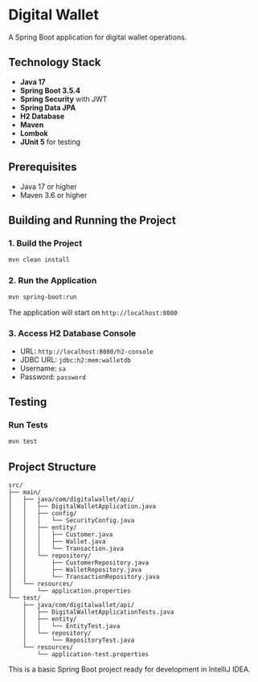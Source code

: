 # Digital Wallet

A Spring Boot application for digital wallet operations.

## Technology Stack

- **Java 17**
- **Spring Boot 3.5.4**
- **Spring Security** with JWT
- **Spring Data JPA**
- **H2 Database**
- **Maven**
- **Lombok**
- **JUnit 5** for testing

## Prerequisites

- Java 17 or higher
- Maven 3.6 or higher

## Building and Running the Project

### 1. Build the Project
```bash
mvn clean install
```

### 2. Run the Application
```bash
mvn spring-boot:run
```

The application will start on `http://localhost:8080`

### 3. Access H2 Database Console
- URL: `http://localhost:8080/h2-console`
- JDBC URL: `jdbc:h2:mem:walletdb`
- Username: `sa`
- Password: `password`

## Testing

### Run Tests
```bash
mvn test
```

## Project Structure

```
src/
├── main/
│   ├── java/com/digitalwallet/api/
│   │   ├── DigitalWalletApplication.java
│   │   ├── config/
│   │   │   └── SecurityConfig.java
│   │   ├── entity/
│   │   │   ├── Customer.java
│   │   │   ├── Wallet.java
│   │   │   └── Transaction.java
│   │   └── repository/
│   │       ├── CustomerRepository.java
│   │       ├── WalletRepository.java
│   │       └── TransactionRepository.java
│   └── resources/
│       └── application.properties
└── test/
    ├── java/com/digitalwallet/api/
    │   ├── DigitalWalletApplicationTests.java
    │   ├── entity/
    │   │   └── EntityTest.java
    │   └── repository/
    │       └── RepositoryTest.java
    └── resources/
        └── application-test.properties
```

This is a basic Spring Boot project ready for development in IntelliJ IDEA. 